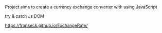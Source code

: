 Project aims to create a currency exchange converter with using JavaScript

try & catch Js DOM

https://franseck.github.io/ExchangeRate/
